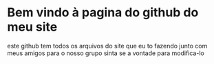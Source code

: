 # Bem vindo à pagina do github do meu site
este github tem todos os arquivos do site que eu to fazendo junto com meus amigos para o nosso grupo sinta se a vontade para modifica-lo
